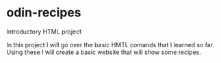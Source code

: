 # odin-recipes
Introductory HTML project

In this project I will go over the basic HMTL comands that I learned so far. Using these I will create a basic website that will show some recipes.